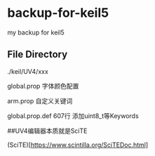# backup-for-keil5
my backup for keil5

## File Directory
./keil/UV4/xxx

global.prop 字体颜色配置

arm.prop 自定义关键词

global.prop.def 607行 添加uint8_t等Keywords

##UV4编辑器本质就是SciTE

(SciTE)[https://www.scintilla.org/SciTEDoc.html]
